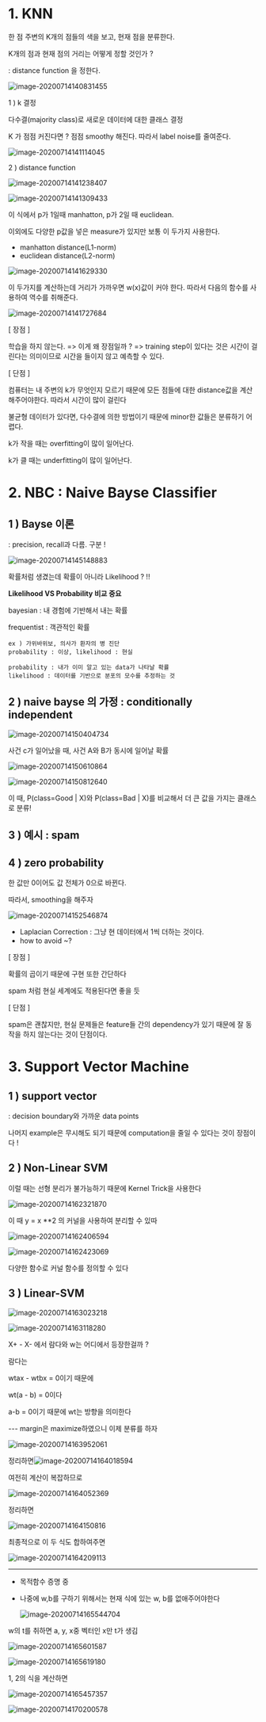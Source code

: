# 1. KNN

한 점 주변의 K개의 점들의 색을 보고, 현재 점을 분류한다.

K개의 점과 현재 점의 거리는 어떻게 정할 것인가 ?

: distance function 을 정한다.

![image-20200714140831455](0714%20%EC%88%98%EC%97%85.assets/image-20200714140831455.png)

1 ) k 결정

다수결(majority class)로 새로운 데이터에 대한 클래스 결정

K  가 점점 커진다면 ? 점점 smoothy 해진다. 따라서 label noise를 줄여준다. 

![image-20200714141114045](0714%20%EC%88%98%EC%97%85.assets/image-20200714141114045.png)

2 ) distance function

![image-20200714141238407](0714%20%EC%88%98%EC%97%85.assets/image-20200714141238407.png)

![image-20200714141309433](0714%20%EC%88%98%EC%97%85.assets/image-20200714141309433.png)

이 식에서 p가 1일때 manhatton, p가 2일 때 euclidean.

이외에도 다양한 p값을 넣은 measure가 있지만 보통 이 두가지 사용한다.

* manhatton distance(L1-norm)
* euclidean distance(L2-norm)

![image-20200714141629330](0714%20%EC%88%98%EC%97%85.assets/image-20200714141629330.png)

이 두가지를 계산하는데 거리가 가까우면 w(x)값이 커야 한다. 따라서 다음의 함수를 사용하여 역수를 취해준다.

![image-20200714141727684](0714%20%EC%88%98%EC%97%85.assets/image-20200714141727684.png)



[ 장점 ]

학습을 하지 않는다. => 이게 왜 장점일까 ? => training step이 있다는 것은 시간이 걸린다는 의미이므로 시간을 들이지 않고 예측할 수 있다.

[ 단점 ]

컴퓨터는 내 주변의 k가 무엇인지 모르기 때문에 모든 점들에 대한 distance값을 계산해주어야한다. 따라서 시간이 많이 걸린다

불균형 데이터가 있다면, 다수결에 의한 방법이기 때문에 minor한 값들은 분류하기 어렵다.

k가 작을 때는 overfitting이 많이 일어난다.

k가 클 때는 underfitting이 많이 일어난다.



# 2. NBC : Naive Bayse Classifier

## 1 ) Bayse 이론

: precision, recall과 다름. 구분 !

![image-20200714145148883](0714%20%EC%88%98%EC%97%85.assets/image-20200714145148883.png)

확률처럼 생겼는데 확률이 아니라 Likelihood ? !!

**Likelihood VS Probability 비교 중요** 

bayesian : 내 경험에 기반해서 내는 확률

frequentist : 객관적인 확률

```
ex ) 가위바위보, 의사가 환자의 병 진단
probability : 이상, likelihood : 현실

probability : 내가 이미 알고 있는 data가 나타날 확률
likelihood : 데이터를 기반으로 분포의 모수를 추정하는 것
```



## 2 ) naive bayse 의 가정 : conditionally independent

![image-20200714150404734](0714%20%EC%88%98%EC%97%85.assets/image-20200714150404734.png)

사건 c가 일어났을 때, 사건 A와 B가 동시에 일어날 확률

![image-20200714150610864](0714%20%EC%88%98%EC%97%85.assets/image-20200714150610864.png)

![image-20200714150812640](0714%20%EC%88%98%EC%97%85.assets/image-20200714150812640.png)

이 때, P(class=Good | X)와 P(class=Bad | X)를 비교해서 더 큰 값을 가지는 클래스로 분류!

## 3 ) 예시 : spam

## 4 ) zero probability

한 값만 0이어도 값 전체가 0으로 바뀐다.

따라서, smoothing을 해주자

![image-20200714152546874](0714%20%EC%88%98%EC%97%85.assets/image-20200714152546874.png)

* Laplacian Correction : 그냥 현 데이터에서 1씩 더하는 것이다.
* how to avoid ~?

[ 장점 ]

확률의 곱이기 때문에 구현 또한 간단하다

spam 처럼 현실 세계에도 적용된다면 좋을 듯

[ 단점 ]

spam은 괜찮지만, 현실 문제들은 feature들 간의 dependency가 있기 때문에 잘 동작을 하지 않는다는 것이 단점이다.



# 3. Support Vector Machine 

## 1 ) support vector 

: decision boundary와 가까운 data points

나머지 example은 무시해도 되기 때문에 computation을 줄일 수 있다는 것이 장점이다 !

## 2 ) Non-Linear SVM

이럴 때는 선형 분리가 불가능하기 때문에 Kernel Trick을 사용한다

![image-20200714162321870](0714%20%EC%88%98%EC%97%85.assets/image-20200714162321870.png)

이 때 y = x **2 의 커널을 사용하여 분리할 수 있따

![image-20200714162406594](0714%20%EC%88%98%EC%97%85.assets/image-20200714162406594.png)

![image-20200714162423069](0714%20%EC%88%98%EC%97%85.assets/image-20200714162423069.png)

다양한 함수로 커널 함수를 정의할 수 있다

## 3 ) Linear-SVM

![image-20200714163023218](0714%20%EC%88%98%EC%97%85.assets/image-20200714163023218.png)

![image-20200714163118280](0714%20%EC%88%98%EC%97%85.assets/image-20200714163118280.png)

X+ - X- 에서 람다와 w는 어디에서 등장한걸까 ? 

람다는 

wtax - wtbx = 0이기 때문에

wt(a - b) = 0이다 

a-b = 0이기 때문에 wt는 방향을 의미한다

--- margin은 maximize하였으니 이제 분류를 하자

![image-20200714163952061](0714%20%EC%88%98%EC%97%85.assets/image-20200714163952061.png)

 정리하면![image-20200714164018594](0714%20%EC%88%98%EC%97%85.assets/image-20200714164018594.png)

여전히 계산이 복잡하므로

![image-20200714164052369](0714%20%EC%88%98%EC%97%85.assets/image-20200714164052369.png)

정리하면

![image-20200714164150816](0714%20%EC%88%98%EC%97%85.assets/image-20200714164150816.png)

최종적으로 이 두 식도 합하여주면

![image-20200714164209113](0714%20%EC%88%98%EC%97%85.assets/image-20200714164209113.png)

---

* 목적함수 증명 중

* 나중에 w,b를 구하기 위해서는 현재 식에 있는 w, b를 없애주어야한다

  ![image-20200714165544704](0714%20%EC%88%98%EC%97%85.assets/image-20200714165544704.png)

w의 t를 취하면 a, y, x중 벡터인 x만 t가 생김

![image-20200714165601587](0714%20%EC%88%98%EC%97%85.assets/image-20200714165601587.png)

![image-20200714165619180](0714%20%EC%88%98%EC%97%85.assets/image-20200714165619180.png)

1, 2의 식을 계산하면

![image-20200714165457357](0714%20%EC%88%98%EC%97%85.assets/image-20200714165457357.png)

![image-20200714170200578](0714%20%EC%88%98%EC%97%85.assets/image-20200714170200578.png)